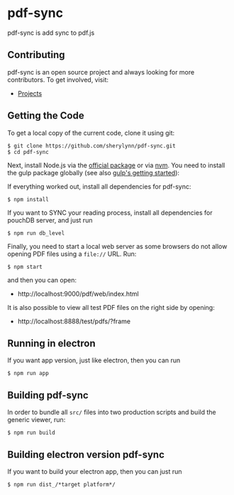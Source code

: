 # pdf-sync

pdf-sync is add sync to pdf.js

## Contributing

pdf-sync is an open source project and always looking for more contributors. To
get involved, visit:

+ [Projects](https://github.com//sherylynn//pdf-sync)



## Getting the Code

To get a local copy of the current code, clone it using git:

    $ git clone https://github.com/sherylynn/pdf-sync.git
    $ cd pdf-sync

Next, install Node.js via the [official package](https://nodejs.org) or via
[nvm](https://github.com/creationix/nvm). You need to install the gulp package
globally (see also [gulp's getting started](https://github.com/gulpjs/gulp/blob/master/docs/getting-started.md#getting-started)):


If everything worked out, install all dependencies for pdf-sync:

    $ npm install

If you want to SYNC your reading process,  install all dependencies for pouchDB server, and just run

    $ npm run db_level

Finally, you need to start a local web server as some browsers do not allow opening
PDF files using a `file://` URL. Run:

    $ npm start

and then you can open:

+ http://localhost:9000/pdf/web/index.html

It is also possible to view all test PDF files on the right side by opening:

+ http://localhost:8888/test/pdfs/?frame

## Running in electron

If you want app version, just like electron, then you can run

    $ npm run app

## Building pdf-sync

In order to bundle all `src/` files into two production scripts and build the generic
viewer, run:

    $ npm run build


## Building electron version pdf-sync

If you want to build your electron app, then you can just run

    $ npm run dist_/*target platform*/

